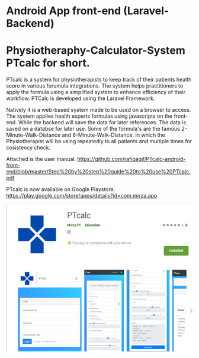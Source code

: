 # Android App front-end (Laravel-Backend) 

# Physiotheraphy-Calculator-System PTcalc for short. 
PTcalc is a system for physiotherapists to keep track of their patients health score in various forumula integrations.  The system helps practitioners to apply the formula using a simplified system to enhance efficiency of their workflow.  PTCalc is developed using the Laravel Framework.  

Natively it is a web-based system made to be used on a browser to access.  The system applies health experts formulas using javascripts on the front-end.  While the backend will save the data for later references.  The data is saved on a databse for later use.  Some of the formula's are the famous 2-Minute-Walk-Distance and  6-Minute-Walk-Distance.  In which the Physiotherapist will be using repeatedly to all patients and multiple times for cosistency check.   

Attached is the user manual.
https://github.com/rafiqaqil/PTcalc-android-front-end/blob/master/Step%20by%20step%20guide%20to%20use%20PTcalc.pdf

PTcalc is now available on Google Playstore.
https://play.google.com/store/apps/details?id=com.mirza.app

![Screenshot](PTCALC.png)

